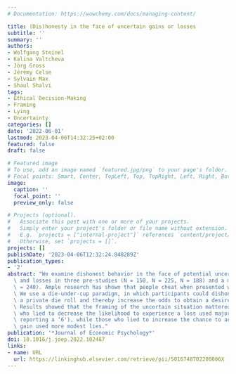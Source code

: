 ```yaml
---
# Documentation: https://wowchemy.com/docs/managing-content/

title: (Dis)honesty in the face of uncertain gains or losses
subtitle: ''
summary: ''
authors:
- Wolfgang Steinel
- Kalina Valtcheva
- Jörg Gross
- Jérémy Celse
- Sylvain Max
- Shaul Shalvi
tags:
- Ethical Decision-Making
- Framing
- Lying
- Uncertainty
categories: []
date: '2022-06-01'
lastmod: 2023-04-06T14:32:25+02:00
featured: false
draft: false

# Featured image
# To use, add an image named `featured.jpg/png` to your page's folder.
# Focal points: Smart, Center, TopLeft, Top, TopRight, Left, Right, BottomLeft, Bottom, BottomRight.
image:
  caption: ''
  focal_point: ''
  preview_only: false

# Projects (optional).
#   Associate this post with one or more of your projects.
#   Simply enter your project's folder or file name without extension.
#   E.g. `projects = ["internal-project"]` references `content/project/deep-learning/index.md`.
#   Otherwise, set `projects = []`.
projects: []
publishDate: '2023-04-06T12:32:24.848289Z'
publication_types:
- '2'
abstract: "We examine dishonest behavior in the face of potential uncertain gains\
  \ and losses in three pre-studies (N = 150, N = 225, N = 188) and a main study (N\
  \ = 240). Ample research has shown that people cheat when presented with the opportunity.\
  \ We use a die-under-cup paradigm, in which participants could dishonestly report\
  \ a private die roll and thereby increase the odds to obtain a desired outcome.\
  \ Results showed that the framing of the uncertain situation mattered: Participants\
  \ who lied to decrease the likelihood to experience a loss used major lies (i.e.,\
  \ reporting a ‘6'), while those who lied to increase the chance to achieve an equivalent\
  \ gain used more modest lies."
publication: '*Journal of Economic Psychology*'
doi: 10.1016/j.joep.2022.102487
links:
- name: URL
  url: https://linkinghub.elsevier.com/retrieve/pii/S016748702200006X
---
```

